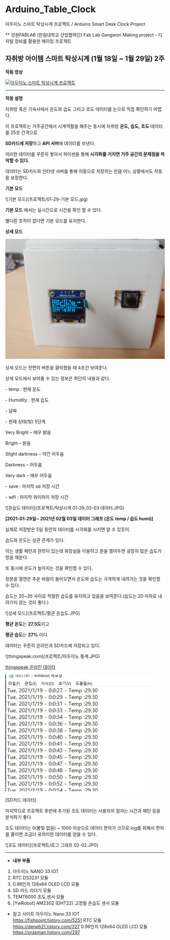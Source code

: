 # Arduino_Table_Clock
아두이노 스마트 탁상시계 프로젝트 / Arduino Smart Desk Clock Project

** 강원FABLAB (한림대학교 산업협력단) Fab Lab Gangwon Making project - 디지털 장비를 활용한 메이킹 프로젝트

자취방 아이템 스마트 탁상시계  (1월 18일 ~ 1월 29일) 2주
------------------------------

**작동 영상**

[![아두이노 스마트 탁상시계 프로젝트](https://img.youtube.com/vi/rYzuArcCpqY/1.jpg)](https://youtu.be/rYzuArcCpqY)

<hr>

**작동 설명** 

자취방 혹은 기숙사에서 온도와 습도 그리고 조도 데이터를 눈으로 직접 확인하기 어렵다.

이 프로젝트는 거주공간에서 시계역활을 해주는 동시에 자취방 **온도, 습도, 조도** 데이터를 25초 간격으로 

**SD카드에 저장**하고 **API 서버**에 데이터를 보낸다.

이러한 데이터를 꾸준히 쌓아서 파이썬을 통해 **시각화를 거치면 거주 공간의 문제점을 파악할 수 있다.**

데이터는 SD카드와 인터넷 서버를 통해 이중으로 저장하는 만큼 어느 상황에서도 작동을 보장한다.



**기본 모드**

![기본 모드](프로젝트/01-29-기본 모드.jpg)

**기본 모드** 에서는 실시간으로 시간을 확인 할 수 있다.

별다른 조작이 없다면 기본 모드를 유지한다.



**상세 모드**

![상세 모드](프로젝트/01-29-상세모드.jpg)

상세 모드는 전면의 버튼을 클릭했을 때 4초간 보여준다.

상세 모드에서 보여줄 수 있는 정보은 하단의 내용과 같다.

\- temp : 현재 온도

\- Humidity : 현재 습도

\- 날짜

\- 현재 상태(빛) 5단계

 Very Bright – 매우 밝음

 Bright – 밝음

 Slight darkness – 약간 어두움

 Darkness – 어두움

 Very dark – 매우 어두움

\- save : 마지막 sd 저장 시간

\- wifi : 마지막 와이파이 저장 시간







![온습도 데이터](프로젝트/탁상시계 01-29_02-03 데이터.JPG)

**[2021-01-29일~ 2021년 02월 03일 데이터 그래프 (온도 temp / 습도 humi)]**

실제로 저장받은 5일 동안의 데이터를 시각화를 시키면 알 수 있듯이.

습도와 온도는 상관 관계가 있다.

이는 생활 패턴과 관련이 있는데 화장실을 이용하고 문을 열어두면 굉장히 많은 습도가 방을 채운다.

또 동시에 온도가 높아지는 것을 확인할 수 있다.

창문을 열면은 추운 바람이 들어오면서 온도와 습도는 극격하게 내려가는 것을 확인할 수 있다.

습도는 20~35 사이로 적절한 습도를 유지하고 있음을 보여준다.(습도는 20 이하로 내려가지 않는 것이 좋다.)

![상세 모드](프로젝트/평균 온습도.JPG)

**평균 온도**는 **27.5도**이고

**평균 습도**는 **27%** 이다.



데이터는 꾸준히 온라인과 SD카드에 저장되고 있다.

![thingspeak.com](프로젝트/아두이노 통계.JPG)

[thingspeak 온라인 데이터](https://thingspeak.com/channels/1291441)





![sd카드 저장 데이터](프로젝트/데이터.JPG)

[SD카드 데이터]



마지막으로 프로젝트 후반에 추가된 조도 데이터는 사용자의 잠자는 시간과 패턴 등을 분석하기 좋다.

조도 데이터는 0(불빛 없음) ~ 1000 이상으로 데이터 편차가 크므로 log를 취해서 편차를 줄이면 조금더 유의미한 데이터를 얻을 수 있다.

![조도 데이터](프로젝트/로그 그래프 02-02.JPG)



<hr>

- **내부 부품**

1. 아두이노 NANO 33 IOT
2. RTC DS3231 모듈
3. 0.96인치 128x64 OLED LCD 모듈
4. SD 카드 리더기 모듈
5. TEMT6000 조도 센서 모듈
6. [YwRobot] AM2302 (DHT22) 고정밀 온습도 센서 모듈

- 참고 사이트
  아두이노 Nano 33 IOT  
  https://fishpoint.tistory.com/5251
  RTC 모듈
  https://deneb21.tistory.com/327
  0.96인치 128x64 OLED LCD 모듈
  https://orasman.tistory.com/297



